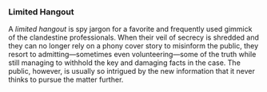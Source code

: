 
### Limited Hangout
A *limited hangout* is spy jargon for a favorite and frequently used gimmick of the clandestine professionals. When their veil of secrecy is shredded and they can no longer rely on a phony cover story to misinform the public, they resort to admitting—sometimes even volunteering—some of the truth while still managing to withhold the key and damaging facts in the case. The public, however, is usually so intrigued by the new information that it never thinks to pursue the matter further.
